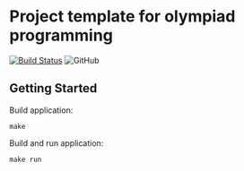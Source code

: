 # Project template for olympiad programming

[![Build Status](https://travis-ci.org/AntonS2000/olymp.svg?branch=master)](https://travis-ci.org/AntonS2000/olymp)
![GitHub](https://img.shields.io/github/license/AntonS2000/olymp)

## Getting Started
Build application:

    make

Build and run application:

    make run